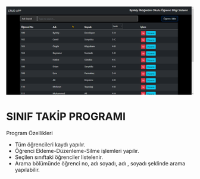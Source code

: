 ![github](https://github.com/veliburhan/crud-app-master/blob/master/src/images/gif1.gif)
<h1>SINIF TAKİP PROGRAMI</h1>
<p>Program Özellikleri</p>
<ul>
  <li>Tüm öğrencileri kaydı yapılır.</li>
  <li>Öğrenci Ekleme-Düzenleme-Silme işlemleri yapılır.</li>
  <li>Seçilen sınıftaki öğrenciler listelenir.</li>
  <li>Arama bölümünde öğrenci no, adı soyadı, adı , soyadı şeklinde arama yapılabilir.</li>
 
</ul>
